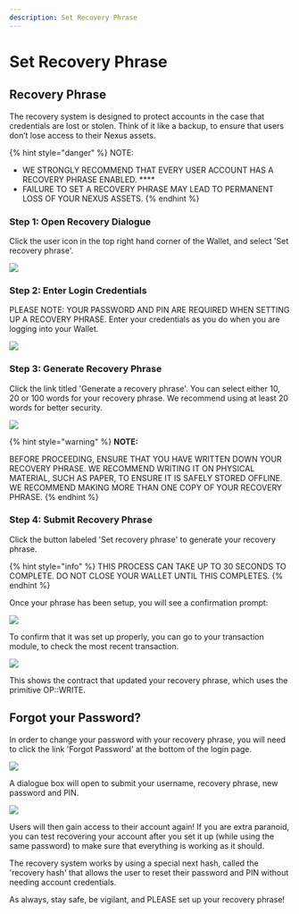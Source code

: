 ```yaml
---
description: Set Recovery Phrase
---
```


# Set Recovery Phrase

## Recovery Phrase

The recovery system is designed to protect accounts in the case that credentials are lost or stolen. Think of it like a backup, to ensure that users don’t lose access to their Nexus assets.&#x20;

{% hint style="danger" %}
NOTE:

* WE STRONGLY RECOMMEND THAT EVERY USER ACCOUNT HAS A RECOVERY PHRASE ENABLED. ****&#x20;
* FAILURE TO SET A RECOVERY PHRASE MAY LEAD TO PERMANENT LOSS OF YOUR NEXUS ASSETS.
{% endhint %}

### **Step 1: Open Recovery Dialogue**

Click the user icon in the top right hand corner of the Wallet, and select 'Set recovery phrase'.

![](https://nexus.io/ResourceHub/images/guide/recovery1.png)

### **Step 2: Enter Login Credentials**

PLEASE NOTE: YOUR PASSWORD AND PIN ARE REQUIRED WHEN SETTING UP A RECOVERY PHRASE. Enter your credentials as you do when you are logging into your Wallet.

![](https://nexus.io/ResourceHub/images/guide/recovery2.png)

### **Step 3: Generate Recovery Phrase**

Click the link titled 'Generate a recovery phrase'. You can select either 10, 20 or 100 words for your recovery phrase. We recommend using at least 20 words for better security.

![](https://nexus.io/ResourceHub/images/guide/recovery3.png)

{% hint style="warning" %}
**NOTE:**&#x20;

BEFORE PROCEEDING, ENSURE THAT YOU HAVE WRITTEN DOWN YOUR RECOVERY PHRASE. WE RECOMMEND WRITING IT ON PHYSICAL MATERIAL, SUCH AS PAPER, TO ENSURE IT IS SAFELY STORED OFFLINE. WE RECOMMEND MAKING MORE THAN ONE COPY OF YOUR RECOVERY PHRASE.
{% endhint %}

### **Step 4: Submit Recovery Phrase**

Click the button labeled 'Set recovery phrase' to generate your recovery phrase.&#x20;

{% hint style="info" %}
THIS PROCESS CAN TAKE UP TO 30 SECONDS TO COMPLETE. DO NOT CLOSE YOUR WALLET UNTIL THIS COMPLETES.
{% endhint %}

Once your phrase has been setup, you will see a confirmation prompt:

![](https://nexus.io/ResourceHub/images/guide/recovery4.png)

To confirm that it was set up properly, you can go to your transaction module, to check the most recent transaction.

![](https://nexus.io/ResourceHub/images/guide/recovery5.png)

This shows the contract that updated your recovery phrase, which uses the primitive OP::WRITE.

## **Forgot your Password?**

In order to change your password with your recovery phrase, you will need to click the link 'Forgot Password' at the bottom of the login page.

![](https://nexus.io/ResourceHub/images/guide/recovery6.png)

A dialogue box will open to submit your username, recovery phrase, new password and PIN.

![](https://nexus.io/ResourceHub/images/guide/recovery7.png)

Users will then gain access to their account again! If you are extra paranoid, you can test recovering your account after you set it up (while using the same password) to make sure that everything is working as it should.

The recovery system works by using a special next hash, called the 'recovery hash' that allows the user to reset their password and PIN without needing account credentials.

As always, stay safe, be vigilant, and PLEASE set up your recovery phrase!
